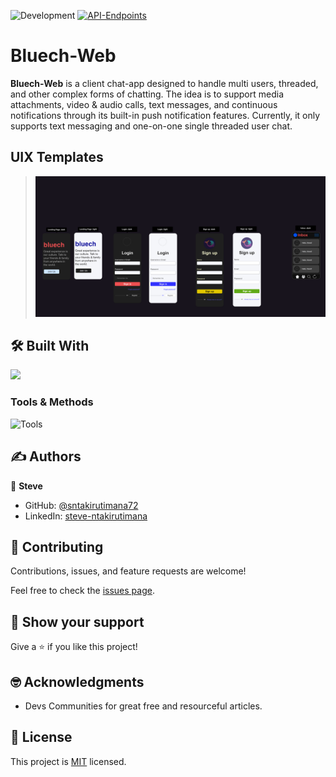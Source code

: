 ![Development](https://img.shields.io/badge/Development-v)
[![API-Endpoints](https://img.shields.io/badge/Server-Endpoints-ee4f51)](https://github.com/sntakirutimana72/bluech)


# Bluech-Web

**Bluech-Web** is a client chat-app designed to handle multi users, threaded, and other complex forms of chatting.
The idea is to support media attachments, video & audio calls, text messages, and continuous notifications through its built-in push notification features.
Currently, it only supports text messaging and one-on-one single threaded user chat.


## UIX Templates

<blockquote>
  <img src="docs/designs/drawio.png" alt="UIX Templates" />
</blockquote>

## 🛠️ Built With

![](https://skillicons.dev/icons?i=react,redux,html,css,tailwind,materialui,ts)

### Tools & Methods

![Tools](https://skillicons.dev/icons?i=git,github,githubactions,postman,idea,netlify)


## ✍️ Authors

👤 **Steve**

- GitHub: [@sntakirutimana72](https://github.com/sntakirutimana72/)
- LinkedIn: [steve-ntakirutimana](https://www.linkedin.com/in/steve-ntakirutimana/)

## 🤝 Contributing

Contributions, issues, and feature requests are welcome!

Feel free to check the [issues page](../../issues/).

## 🫶 Show your support

Give a ⭐️ if you like this project!

## 🤓 Acknowledgments

- Devs Communities for great free and resourceful articles.

## 📝 License

This project is [MIT](./LICENSE) licensed.
